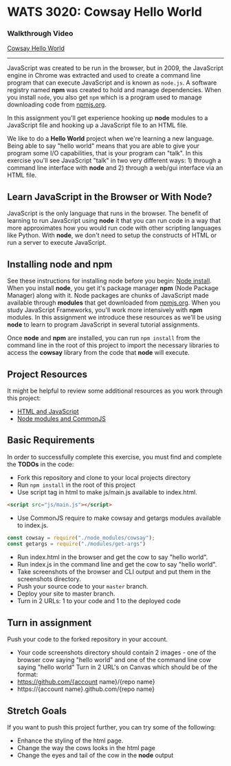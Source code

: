 # WATS 3020: Cowsay Hello World

### **Walkthrough Video**
[Cowsay Hello World](https://www.youtube.com/watch?v=08WZvS6hB2o&t=1s)
***

JavaScript was created to be run in the browser, but in 2009, the JavaScript engine in Chrome was extracted and used to create a command line program that can execute JavaScript and is known as `node.js`.  A software registry named **npm** was created to hold and manage dependencies.  When you install `node`, you also get `npm` which is a program used to manage downloading code from [npmjs.org](npmjs.org).  

In this assignment you'll get experience hooking up **node** modules to a JavaScript file and hooking up a JavaScript file to an HTML file.

We like to do a **Hello World** project when we're learning a new language.  Being able to say "hello world" means that you are able to give your program some I/O capabilities, that is your program can "talk".  In this exercise you'll see JavaScript "talk" in two very different ways: 1) through a command line interface with **node** and 2) through a web/gui interface via an HTML file.

## Learn JavaScript in the Browser or With Node?
JavaScript is the only language that runs in the browser.  The benefit of learning to run JavaScript using **node** it that you can run code in a way that more approximates how you would run code with other scripting languages like Python.  With **node**, we don't need to setup the constructs of HTML or run a server to execute JavaScript.  

## Installing node and npm
See these instructions for installing node before you begin: [Node install](./install_node.md).  
 When you install **node**, you get it's package manager **npm** (Node Package Manager) along with it.  Node packages are chunks of JavaScript made available through **modules** that get downloaded from [npmjs.org](https://npmjs.org).  When you study JavaScript Frameworks, you'll work more intensively with **npm** modules.  In this assignment we introduce these resources as we'll be using **node** to learn to program JavaScript in several tutorial assignments. 

Once **node** and **npm** are installed, you can run `npm install` from the command line in the root of this project to import the necessary libraries to access the  **cowsay** library from the code that **node** will execute.

## Project Resources

It might be helpful to review some additional resources as you work through
this project:

* [HTML and JavaScript](https://developer.mozilla.org/en-US/docs/Web/HTML/Element/script)
* [Node modules and CommonJS](https://nodejs.org/docs/latest/api/modules.html)

## Basic Requirements

In order to successfully complete this exercise, you must find and complete the **TODOs** in the code:

* Fork this repository and clone to your local projects directory
* Run `npm install` in the root of this project
* Use script tag in html to make js/main.js available to index.html.  
```HTML
<script src="js/main.js"></script>
```
* Use CommonJS require to make cowsay and getargs modules available to index.js.
```JavaScript
const cowsay = require("./node_modules/cowsay");
const getargs = require("./modules/get-args")
```
* Run index.html in the browser and get the cow to say "hello world".
* Run index.js in the command line and get the cow to say "hello world".
* Take screenshots of the browser and CLI output and put them in the screenshots directory.
* Push your source code to your `master` branch.
* Deploy your site to master branch.
* Turn in 2 URLs: 1 to your code and 1 to the deployed code

## Turn in assignment
Push your code to the forked repository in your account.    
* Your code screenshots directory should contain 2 images - one of the browser cow saying "hello world" and one of the command line cow saying "hello world"
Turn in 2 URL's on Canvas which should be of the format:
* https://github.com/{account name}/{repo name}
* https://{account name}.github.com/{repo name}



## Stretch Goals

If you want to push this project further, you can try some of the following:

* Enhance the styling of the html page.
* Change the way the cows looks in the html page
* Change the eyes and tail of the cow in the **node** output